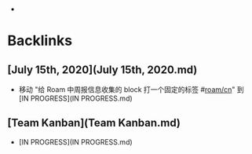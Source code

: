 - 

# Backlinks
## [July 15th, 2020](July 15th, 2020.md)
- 移动 "给 Roam 中周报信息收集的 block 打一个固定的标签 #[roam/cn](roam/cn.md)" 到 [IN PROGRESS](IN PROGRESS.md)

## [Team Kanban](Team Kanban.md)
- [IN PROGRESS](IN PROGRESS.md)

